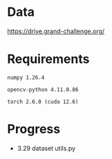 # Data
https://drive.grand-challenge.org/
# Requirements
```numpy 1.26.4```

```opencv-python 4.11.0.86```

```torch 2.6.0 (cuda 12.6)```
# Progress
* 3.29 dataset utils.py